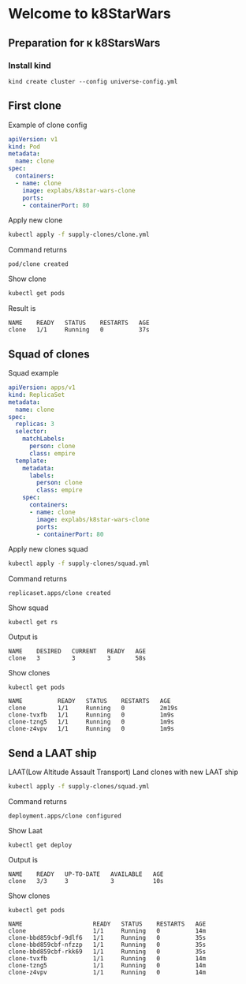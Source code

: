 # Welcome to k8StarWars
## Preparation for к k8StarsWars
### Install kind

```
kind create cluster --config universe-config.yml
```

## First clone

Example of clone config 

```yaml
apiVersion: v1 
kind: Pod
metadata:
  name: clone
spec:
  containers:
  - name: clone
    image: explabs/k8star-wars-clone
    ports:
    - containerPort: 80
```

Apply new clone
```bash
kubectl apply -f supply-clones/clone.yml 
```
Command returns
```
pod/clone created
```

Show clone
```bash
kubectl get pods
```
Result is
```
NAME    READY   STATUS    RESTARTS   AGE
clone   1/1     Running   0          37s
```

## Squad of clones
Squad example
```yaml
apiVersion: apps/v1
kind: ReplicaSet
metadata:
  name: clone
spec:
  replicas: 3
  selector:
    matchLabels:
      person: clone
      class: empire
  template:
    metadata:
      labels:
        person: clone
        class: empire
    spec:
      containers:
      - name: clone
        image: explabs/k8star-wars-clone
        ports:
        - containerPort: 80
```

Apply new clones squad
```bash
kubectl apply -f supply-clones/squad.yml 
```
Command returns
```
replicaset.apps/clone created
```
Show squad
```
kubectl get rs
```
Output is
```
NAME    DESIRED   CURRENT   READY   AGE
clone   3         3         3       58s
```

Show clones
```
kubectl get pods
```

```
NAME          READY   STATUS    RESTARTS   AGE
clone         1/1     Running   0          2m19s
clone-tvxfb   1/1     Running   0          1m9s
clone-tzng5   1/1     Running   0          1m9s
clone-z4vpv   1/1     Running   0          1m9s
```

## Send a LAAT ship
LAAT(Low Altitude Assault Transport)
Land clones with new LAAT ship
```bash
kubectl apply -f supply-clones/squad.yml 
```
Command returns
```
deployment.apps/clone configured
```

Show Laat
```
kubectl get deploy 
```
Output is
```
NAME    READY   UP-TO-DATE   AVAILABLE   AGE
clone   3/3     3            3           10s
```


Show clones
```
kubectl get pods
```


```
NAME                    READY   STATUS    RESTARTS   AGE
clone                   1/1     Running   0          14m
clone-bbd859cbf-9dlf6   1/1     Running   0          35s
clone-bbd859cbf-nfzzp   1/1     Running   0          35s
clone-bbd859cbf-rkk69   1/1     Running   0          35s
clone-tvxfb             1/1     Running   0          14m
clone-tzng5             1/1     Running   0          14m
clone-z4vpv             1/1     Running   0          14m
```